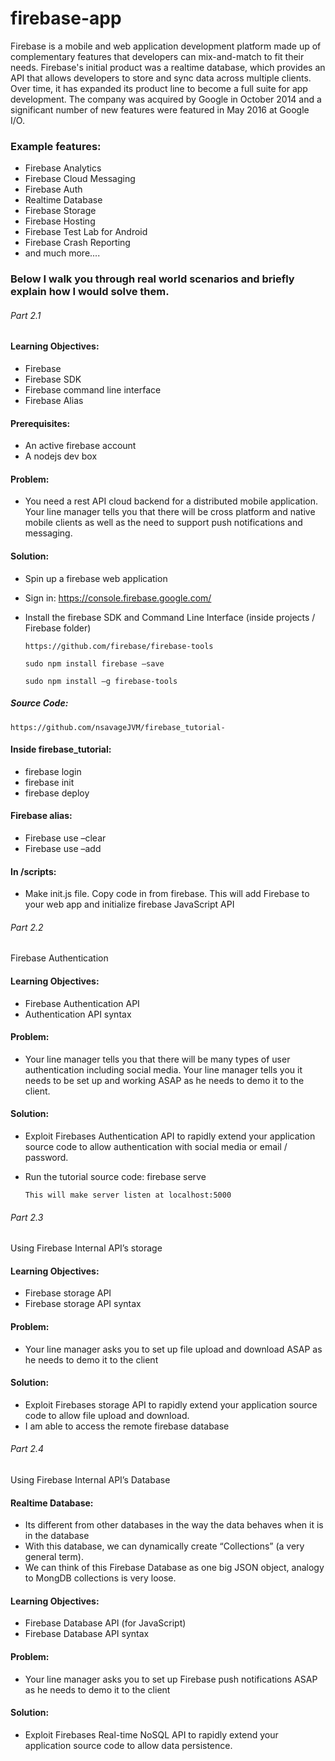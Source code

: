 # firebase-app

Firebase is a mobile and web application development platform made up of complementary features that developers can mix-and-match to fit their needs. Firebase's initial product was a realtime database, which provides an API that allows developers to store and sync data across multiple clients. Over time, it has expanded its product line to become a full suite for app development. The company was 
acquired by Google in October 2014 and a significant number of new features were featured in May 2016 at Google I/O.

### Example features:
* Firebase Analytics
* Firebase Cloud Messaging
* Firebase Auth
* Realtime Database
* Firebase Storage
* Firebase Hosting
* Firebase Test Lab for Android
* Firebase Crash Reporting
* and much more....


### Below I walk you through real world scenarios and briefly explain how I would solve them.

###### Part 2.1

#### Learning Objectives:
* Firebase
* Firebase SDK
* Firebase command line interface
* Firebase Alias

#### Prerequisites:
* An active firebase account
* A nodejs dev box

#### Problem:
* You need a rest API cloud backend for a distributed mobile application. Your line manager tells you that there will be cross platform and native mobile clients as well as the need to support push notifications and messaging. 

#### Solution:
* Spin up a firebase web application 
* Sign in: https://console.firebase.google.com/
* Install the firebase SDK and Command Line Interface (inside projects / Firebase folder)
     
      https://github.com/firebase/firebase-tools
     
      sudo npm install firebase –save
     
      sudo npm install –g firebase-tools
      
##### Source Code:

    https://github.com/nsavageJVM/firebase_tutorial-

#### Inside firebase_tutorial:
* firebase login
* firebase init
* firebase deploy


#### Firebase alias:
* Firebase use –clear
* Firebase use –add

#### In /scripts:
* Make init.js file. Copy code in from firebase. This will add Firebase to your web app and initialize firebase JavaScript API

###### Part 2.2

Firebase Authentication

#### Learning Objectives:
* Firebase Authentication API
* Authentication API syntax

#### Problem:
* Your line manager tells you that there will be many types of user authentication including social media. Your line manager tells you it needs to be set up and working ASAP as he needs to demo it to the client.

#### Solution:
* Exploit Firebases Authentication API to rapidly extend your application source code to allow authentication with social media or email / password. 

* Run the tutorial source code: firebase serve

      This will make server listen at localhost:5000

###### Part 2.3

Using Firebase Internal API’s storage

#### Learning Objectives:
* Firebase storage API
* Firebase storage API syntax

#### Problem:
* Your line manager asks you to set up file upload and download ASAP as he needs to demo it to the client

#### Solution:
* Exploit Firebases storage API to rapidly extend your application source code to allow file upload and download.
* I am able to access the remote firebase database


###### Part 2.4

Using Firebase Internal API’s Database

#### Realtime Database:
* Its different from other databases in the way the data behaves when it is in the database
* With this database, we can dynamically create “Collections” (a very general term).
* We can think of this Firebase Database as one big JSON object, analogy to MongDB collections is very loose. 

#### Learning Objectives:
* Firebase Database API (for JavaScript)
* Firebase Database API syntax

#### Problem:
* Your line manager asks you to set up Firebase push notifications ASAP as he needs to demo it to the client

#### Solution:
* Exploit Firebases Real-time NoSQL API  to rapidly extend your application source code to allow data persistence. 


